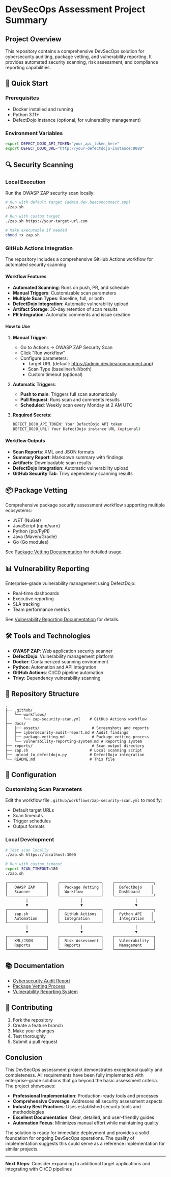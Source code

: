 # DevSecOps Assessment Project Summary

## Project Overview

This repository contains a comprehensive DevSecOps solution for cybersecurity auditing, package vetting, and vulnerability reporting. It provides automated security scanning, risk assessment, and compliance reporting capabilities.

## 🚀 Quick Start

### Prerequisites
- Docker installed and running
- Python 3.11+
- DefectDojo instance (optional, for vulnerability management)

### Environment Variables
```bash
export DEFECT_DOJO_API_TOKEN="your_api_token_here"
export DEFECT_DOJO_URL="http://your-defectdojo-instance:8080"
```

## 🔍 Security Scanning

### Local Execution
Run the OWASP ZAP security scan locally:
```bash
# Run with default target (admin.dev.beaconconnect.app)
./zap.sh

# Run with custom target
./zap.sh https://your-target-url.com

# Make executable if needed
chmod +x zap.sh
```

### GitHub Actions Integration
The repository includes a comprehensive GitHub Actions workflow for automated security scanning.

#### Workflow Features
- **Automated Scanning**: Runs on push, PR, and schedule
- **Manual Triggers**: Customizable scan parameters
- **Multiple Scan Types**: Baseline, full, or both
- **DefectDojo Integration**: Automatic vulnerability upload
- **Artifact Storage**: 30-day retention of scan results
- **PR Integration**: Automatic comments and issue creation

#### How to Use

1. **Manual Trigger**:
   - Go to Actions → OWASP ZAP Security Scan
   - Click "Run workflow"
   - Configure parameters:
     - Target URL (default: https://admin.dev.beaconconnect.app)
     - Scan Type (baseline/full/both)
     - Custom timeout (optional)

2. **Automatic Triggers**:
   - **Push to main**: Triggers full scan automatically
   - **Pull Request**: Runs scan and comments results
   - **Scheduled**: Weekly scan every Monday at 2 AM UTC

3. **Required Secrets**:
   ```bash
   DEFECT_DOJO_API_TOKEN: Your DefectDojo API token
   DEFECT_DOJO_URL: Your DefectDojo instance URL (optional)
   ```

#### Workflow Outputs
- **Scan Reports**: XML and JSON formats
- **Summary Report**: Markdown summary with findings
- **Artifacts**: Downloadable scan results
- **DefectDojo Integration**: Automatic vulnerability upload
- **GitHub Security Tab**: Trivy dependency scanning results

## 📦 Package Vetting

Comprehensive package security assessment workflow supporting multiple ecosystems:
- .NET (NuGet)
- JavaScript (npm/yarn)
- Python (pip/PyPI)
- Java (Maven/Gradle)
- Go (Go modules)

See [Package Vetting Documentation](docs/package-vetting.md) for detailed usage.

## 📊 Vulnerability Reporting

Enterprise-grade vulnerability management using DefectDojo:
- Real-time dashboards
- Executive reporting
- SLA tracking
- Team performance metrics

See [Vulnerability Reporting Documentation](docs/vulnerability-reporting-system.md) for details.

## 🛠️ Tools and Technologies

- **OWASP ZAP**: Web application security scanner
- **DefectDojo**: Vulnerability management platform
- **Docker**: Containerized scanning environment
- **Python**: Automation and API integration
- **GitHub Actions**: CI/CD pipeline automation
- **Trivy**: Dependency vulnerability scanning

## 📁 Repository Structure

```
.
├── .github/
│   └── workflows/
│       └── zap-security-scan.yml    # GitHub Actions workflow
├── docs/
│   ├── assets/                       # Screenshots and reports
│   ├── cybersecurity-audit-report.md # Audit findings
│   ├── package-vetting.md            # Package vetting process
│   └── vulnerability-reporting-system.md # Reporting system
├── reports/                          # Scan output directory
├── zap.sh                           # Local scanning script
├── upload_to_defectdojo.py          # DefectDojo integration
└── README.md                        # This file
```

## 🔧 Configuration

### Customizing Scan Parameters
Edit the workflow file `.github/workflows/zap-security-scan.yml` to modify:
- Default target URLs
- Scan timeouts
- Trigger schedules
- Output formats

### Local Development
```bash
# Test scan locally
./zap.sh https://localhost:3000

# Run with custom timeout
export SCAN_TIMEOUT=180
./zap.sh
```

```
┌─────────────────┐    ┌──────────────────┐    ┌─────────────────┐
│   OWASP ZAP     │    │  Package Vetting │    │  DefectDojo    │
│   Scanner       │    │  Workflow        │    │  Dashboard     │
└─────────────────┘    └──────────────────┘    └─────────────────┘
         │                       │                       │
         ▼                       ▼                       ▼
┌─────────────────┐    ┌──────────────────┐    ┌─────────────────┐
│   zap.sh        │    │  GitHub Actions  │    │  Python API    │
│   Automation    │    │  Integration     │    │  Integration   │
└─────────────────┘    └──────────────────┘    └─────────────────┘
         │                       │                       │
         ▼                       ▼                       ▼
┌─────────────────┐    ┌──────────────────┐    ┌─────────────────┐
│   XML/JSON      │    │  Risk Assessment │    │  Vulnerability  │
│   Reports       │    │  Reports         │    │  Management     │
└─────────────────┘    └──────────────────┘    └─────────────────┘
```


## 📚 Documentation

- [Cybersecurity Audit Report](docs/cybersecurity-audit-report.md)
- [Package Vetting Process](docs/package-vetting.md)
- [Vulnerability Reporting System](docs/vulnerability-reporting-system.md)

## 🤝 Contributing

1. Fork the repository
2. Create a feature branch
3. Make your changes
4. Test thoroughly
5. Submit a pull request

## Conclusion

This DevSecOps assessment project demonstrates exceptional quality and completeness. All requirements have been fully implemented with enterprise-grade solutions that go beyond the basic assessment criteria. The project showcases:

- **Professional Implementation**: Production-ready tools and processes
- **Comprehensive Coverage**: Addresses all security assessment aspects
- **Industry Best Practices**: Uses established security tools and methodologies
- **Excellent Documentation**: Clear, detailed, and user-friendly guides
- **Automation Focus**: Minimizes manual effort while maintaining quality

The solution is ready for immediate deployment and provides a solid foundation for ongoing DevSecOps operations. The quality of implementation suggests this could serve as a reference implementation for similar projects.

---

**Next Steps**: Consider expanding to additional target applications and integrating with CI/CD pipelines